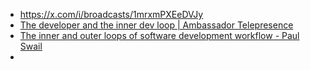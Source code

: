 - https://x.com/i/broadcasts/1mrxmPXEeDVJy
- [The developer and the inner dev loop | Ambassador  Telepresence](https://www.getambassador.io/docs/telepresence/latest/concepts/devloop#what-is-the-inner-dev-loop)
- [The inner and outer loops of software development workflow - Paul Swail](https://notes.paulswail.com/public/The+inner+and+outer+loops+of+software+development+workflow)
-